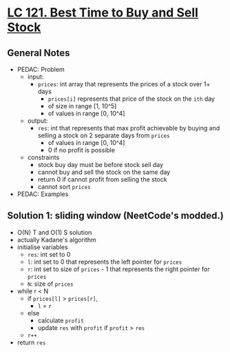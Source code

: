 # [LC 121. Best Time to Buy and Sell Stock](https://leetcode.com/problems/best-time-to-buy-and-sell-stock//)

## General Notes

- PEDAC: Problem
  - input:
    - `prices`: int array that represents the prices of a stock over 1+ days
      - `prices[i]` represents that price of the stock on the `ith` day
      - of size in range \[1, 10^5]
      - of values in range \[0, 10^4]
  - output:
    - `res`: int that represents that max profit achievable by buying and selling a stock on 2 separate days from `prices`
      - of values in range \[0, 10^4]
      - 0 if no profit is possible
  - constraints
    - stock buy day must be before stock sell day
    - cannot buy and sell the stock on the same day
    - return 0 if cannot profit from selling the stock
    - cannot sort `prices`
- PEDAC: Examples

## Solution 1: sliding window (NeetCode's modded.)

- O(N) T and O(1) S solution
- actually Kadane's algorithm
- initialise variables
  - `res`: int set to 0
  - `l`: int set to 0 that represents the left pointer for `prices`
  - `r`: int set to size of `prices` - 1 that represents the right pointer for `prices`
  - `N`: size of `prices`
- while r < N
  - if `prices[l]` > `prices[r]`,
    - `l` = `r`
  - else
    - calculate `profit`
    - update `res` with `profit` if `profit` > `res`
  - `r++`
- return `res`

